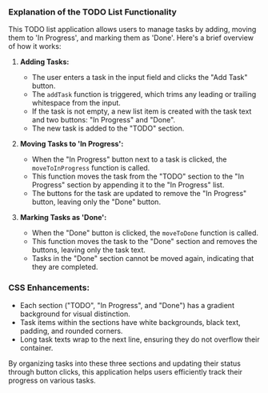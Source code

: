 ### Explanation of the TODO List Functionality

This TODO list application allows users to manage tasks by adding, moving them to 'In Progress', and marking them as 'Done'.
Here's a brief overview of how it works:

1. **Adding Tasks:**
   - The user enters a task in the input field and clicks the "Add Task" button.
   - The `addTask` function is triggered, which trims any leading or trailing whitespace from the input.
   - If the task is not empty, a new list item is created with the task text and two buttons: "In Progress" and "Done".
   - The new task is added to the "TODO" section.

2. **Moving Tasks to 'In Progress':**
   - When the "In Progress" button next to a task is clicked, the `moveToInProgress` function is called.
   - This function moves the task from the "TODO" section to the "In Progress" section by appending it to the "In Progress" list.
   - The buttons for the task are updated to remove the "In Progress" button, leaving only the "Done" button.

3. **Marking Tasks as 'Done':**
   - When the "Done" button is clicked, the `moveToDone` function is called.
   - This function moves the task to the "Done" section and removes the buttons, leaving only the task text.
   - Tasks in the "Done" section cannot be moved again, indicating that they are completed.

### CSS Enhancements:
- Each section ("TODO", "In Progress", and "Done") has a gradient background for visual distinction.
- Task items within the sections have white backgrounds, black text, padding, and rounded corners.
- Long task texts wrap to the next line, ensuring they do not overflow their container.

By organizing tasks into these three sections and updating their status through button clicks,
this application helps users efficiently track their progress on various tasks.
